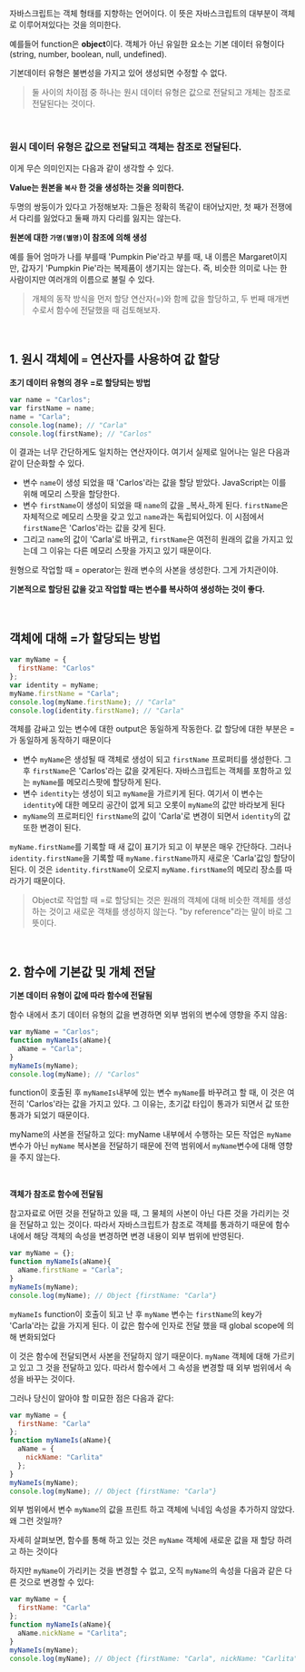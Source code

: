 자바스크립트는 객체 형태를 지향하는 언어이다. 이 뜻은 자바스크립트의 대부분이 객체로 이루어져있다는 것을 의미한다. 

예를들어 function은 **object**이다. 객체가 아닌 유일한 요소는 기본 데이터 유형이다 (string, number, boolean, null, undefined).

기본데이터 유형은 불변성을 가지고 있어 생성되면 수정할 수 없다.


> 둘 사이의 차이점 중 하나는 원시 데이터 유형은 값으로 전달되고 개체는 참조로 전달된다는 것이다.

<br>

### 원시 데이터 유형은 값으로 전달되고 객체는 참조로 전달된다.

이게 무슨 의미인지는 다음과 같이 생각할 수 있다.

**Value는 원본을 `복사` 한 것을 생성하는 것을 의미한다.**

두명의 쌍둥이가 있다고 가정해보자: 그들은 정확히 똑같이 태어났지만, 첫 째가 전쟁에서 다리를 잃었다고 둘째 까지 다리를 잃지는 않는다.

**원본에 대한 `가명(별명)`이 참조에 의해 생성**

예를 들어 엄마가 나를 부를때 'Pumpkin Pie'라고 부를 때, 내 이름은 Margaret이지만, 갑자기 'Pumpkin Pie'라는 복제품이 생기지는 않는다. 즉, 비슷한 의미로 나는 한 사람이지만 여러개의 이름으로 불릴 수 있다.

> 개체의 동작 방식을 먼저 할당 연산자(=)와 함께 값을 할당하고, 두 번째 매개변수로서 함수에 전달했을 때 검토해보자.

<br>

## 1. 원시 객체에 `=` 연산자를 사용하여 값 할당

**초기 데이터 유형의 경우 =로 할당되는 방법**

```js
var name = "Carlos";
var firstName = name;
name = "Carla";
console.log(name); // "Carla"
console.log(firstName); // "Carlos"
```
이 결과는 너무 간단하게도 일치하는 연산자이다. 여기서 실제로 일어나는 일은 다음과 같이 단순화할 수 있다.

- 변수 `name`이 생성 되었을 때 'Carlos'라는 값을 할당 받았다. JavaScript는 이를 위해 메모리 스팟을 할당한다.
- 변수 `firstName`이 생성이 되었을 때 `name`의 값을 _복사_하게 된다. `firstName`은 자체적으로 메모리 스팟을 갖고 있고 `name`과는 독립되어있다. 이 시점에서 `firstName`은 'Carlos'라는 값을 갖게 된다.
- 그리고 `name`의 값이 'Carla'로 바뀌고, `firstName`은 여전히 원래의 값을 가지고 있는데 그 이유는 다른 메모리 스팟을 가지고 있기 때문이다.

원형으로 작업할 때 = operator는 원래 변수의 사본을 생성한다. 그게 가치관이야.

**기본적으로 할당된 값을 갖고 작업할 때는 변수를 복사하여 생성하는 것이 좋다.**

<br>

## 객체에 대해 =가 할당되는 방법

```js
var myName = {
  firstName: "Carlos"
};
var identity = myName;
myName.firstName = "Carla";
console.log(myName.firstName); // "Carla"
console.log(identity.firstName); // "Carla"
```

객체를 감싸고 있는 변수에 대한 output은 동일하게 작동한다. 값 할당에 대한 부분은 =가 동일하게 동작하기 때문이다

- 변수 `myName`은 생성될 때 객체로 생성이 되고 `firstName` 프로퍼티를 생성한다. 그 후 `firstName`은 'Carlos'라는 값을 갖게된다. 자바스크립트는 객체를 포함하고 있는 `myName`를 메모리스팟에 할당하게 된다.
- 변수 `identity`는 생성이 되고 `myName`을 가르키게 된다. 여기서 이 변수는 `identity`에 대한 메모리 공간이 없게 되고 오롯이 `myName`의 값만 바라보게 된다
- `myName`의 프로퍼티인 `firstName`의 값이 'Carla'로 변경이 되면서 `identity`의 값 또한 변경이 된다.

`myName.firstName`를 기록할 때 새 값이 표기가 되고 이 부분은 매우 간단하다. 그러나 `identity.firstName`을 기록할 때 `myName.firstName`까지 새로운 'Carla'값잉 할당이 된다. 이 것은 `identity.firstName`이 오로지 `myName.firstName`의 메모리 장소를 따라가기 때문이다.

> Object로 작업할 때 =로 할당되는 것은 원래의 객체에 대해 비슷한 객체를 생성하는 것이고 새로운 객채를 생성하지 않는다. "by reference"라는 말이 바로 그 뜻이다.

<br>

## 2. 함수에 기본값 및 개체 전달

**기본 데이터 유형이 값에 따라 함수에 전달됨**

함수 내에서 초기 데이터 유형의 값을 변경하면 외부 범위의 변수에 영향을 주지 않음:

```js
var myName = "Carlos";
function myNameIs(aName){
  aName = "Carla";
}
myNameIs(myName);
console.log(myName); // "Carlos"
```

function이 호출된 후 `myNameIs`내부에 있는 변수 `myName`를  바꾸려고 할 때, 이 것은 여전히 'Carlos'라는 값을 가지고 있다.
그 이유는, 초기값 타입이 통과가 되면서 값 또한 통과가 되었기 때문이다.

myName의 사본을 전달하고 있다: myName 내부에서 수행하는 모든 작업은 `myName` 변수가 아닌 `myName` 복사본을 전달하기 때문에 전역 범위에서 `myName`변수에 대해 영향을 주지 않는다.

<br>

**객체가 참조로 함수에 전달됨**

참고자료로 어떤 것을 전달하고 있을 때, 그 물체의 사본이 아닌 다른 것을 가리키는 것을 전달하고 있는 것이다. 따라서 자바스크립트가 참조로 객체를 통과하기 때문에 함수 내에서 해당 객체의 속성을 변경하면 변경 내용이 외부 범위에 반영된다.

```js
var myName = {};
function myNameIs(aName){
  aName.firstName = "Carla";
}
myNameIs(myName);
console.log(myName); // Object {firstName: "Carla"}
```

`myNameIs` function이 호출이 되고 난 후 `myName` 변수는 `firstName`의 key가 'Carla'라는 값을 가지게 된다. 이 값은 함수에 인자로 전달 했을 때 global scope에 의해 변화되었다

이 것은 함수에 전달되면서 사본을 전달하지 않기 때문이다. `myName` 객체에 대해 가르키고 있고 그 것을 전달하고 있다. 따라서 함수에서 그 속성을 변경할 때 외부 범위에서 속성을 바꾸는 것이다.

그러나 당신이 알아야 할 미묘한 점은 다음과 같다:

```js
var myName = {
  firstName: "Carla"
};
function myNameIs(aName){
  aName = {
    nickName: "Carlita"
  };
}
myNameIs(myName);
console.log(myName); // Object {firstName: "Carla"}
```

외부 범위에서 변수 `myName`의 값을 프린트 하고 객체에 닉네임 속성을 추가하지 않았다. 왜 그런 것일까?

자세히 살펴보면, 함수를 통해 하고 있는 것은 `myName` 객체에 새로운 값을 재 할당 하려고 하는 것이다

하지만 `myName`이 가리키는 것을 변경할 수 없고, 오직 `myName`의 속성을 다음과 같은 다른 것으로 변경할 수 있다:

```js
var myName = {
  firstName: "Carla"
};
function myNameIs(aName){
  aName.nickName = "Carlita";
}
myNameIs(myName);
console.log(myName); // Object {firstName: "Carla", nickName: "Carlita"}
```